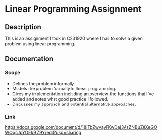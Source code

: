 # Linear Programming Assignment

## Description
This is an assignment I took in CS31920 where I had to solve a given problem using linear programming. 

## Documentation

### Scope
- Defines the problem informally.
- Models the problem formally in linear programming.
- Gives my implementation including an overview, the functions that I've added and notes what good practice I followed.
- Discusses my approach and potential alternative approaches.

### Link
https://docs.google.com/document/d/18iTbZwvayFKwDej3AsZNBuZ8XeGOWOqcJpYDEk9iZ9Y/edit?usp=sharing
